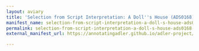 ```yaml
---
layout: aviary
title: 'Selection from Script Interpretation: A Doll''s House (ADS0168)'
manifest_name: selection-from-script-interpretation-a-doll-s-house-ads0168-
permalink: selection-from-script-interpretation-a-doll-s-house-ads0168-
external_manifest_url: https://annotatingadler.github.io/adler-project/selection-from-script-interpretation-a-doll-s-house-ads0168-/manifest.json

---
```

<!-- Add an essay or interpretive material below this line,
using HTML or markdown.  Do not modify this file above this line -->
